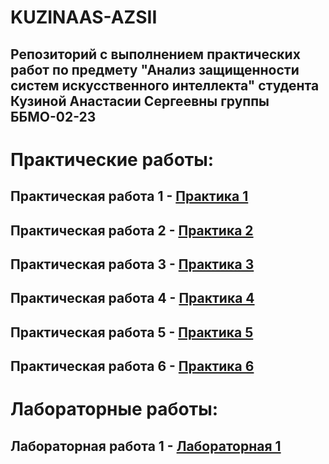 # KUZINAAS-AZSII
## Репозиторий с выполнением практических работ по предмету "Анализ защищенности систем искусственного интеллекта" студента Кузиной Анастасии Сергеевны группы ББМО-02-23

# Практические работы:

## Практическая работа 1 - [Практика 1](https://github.com/GingerPlatypus/KUZINAAS-AZSII/tree/3ff194673960b91b5ea05ad610f2edd306b900ef/Practic1)
## Практическая работа 2 - [Практика 2](https://github.com/GingerPlatypus/KUZINAAS-AZSII/tree/1c9729e6469f303ab8319b3a8b012e09330601a4/Practic2)
## Практическая работа 3 - [Практика 3](https://github.com/GingerPlatypus/KUZINAAS-AZSII/tree/f388d597b80e6cc1a475e4ecdc805d4089a36f0a/Practic3)
## Практическая работа 4 - [Практика 4](https://github.com/GingerPlatypus/KUZINAAS-AZSII/tree/db2f062ee4e5d141e65d15b379fa6e384bf2c81b/Practic4)
## Практическая работа 5 - [Практика 5](https://github.com/GingerPlatypus/KUZINAAS-AZSII/tree/d25c1f48a201c0bef23e06b45c96411cca1f89df/Practic5)
## Практическая работа 6 - [Практика 6](https://github.com/GingerPlatypus/KUZINAAS-AZSII/tree/027ab76196c445ea32d1193eb40edba28a9cb546/Practic6)

# Лабораторные работы:

## Лабораторная работа 1 - [Лабораторная 1](https://github.com/GingerPlatypus/KUZINAAS-AZSII/tree/3f803e4864fa596c6c746794633b53ad719875eb/Lab1)
